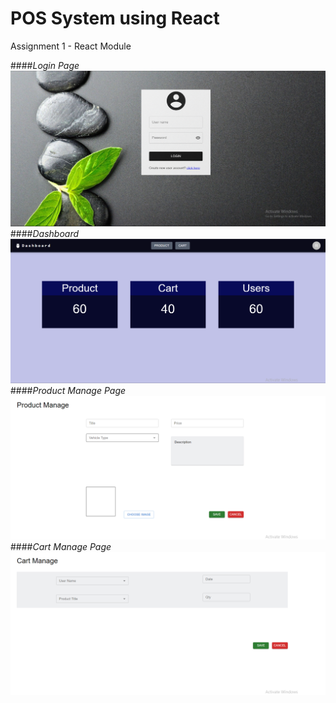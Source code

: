 # POS System using React

Assignment 1 - React Module

####*Login Page*
![alt text](src/assets/img/Login%20Page.png)
####*Dashboard*
![alt text](src/assets/img/Screenshot%20(207).png)
####*Product Manage Page*
![alt text](src/assets/img/Screenshot%20(208).png)
####*Cart Manage Page*
![alt text](src/assets/img/Screenshot%20(209).png)
